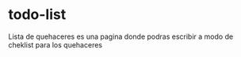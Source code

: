# todo-list
Lista de quehaceres
es una pagina donde podras escribir a modo de cheklist para los quehaceres
